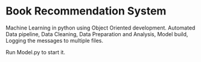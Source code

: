# Book Recommendation System
Machine Learning in python using Object Oriented development.
Automated Data pipeline, Data Cleaning, Data Preparation and Analysis, Model build, Logging the messages to multiple files.

Run Model.py to start it.
